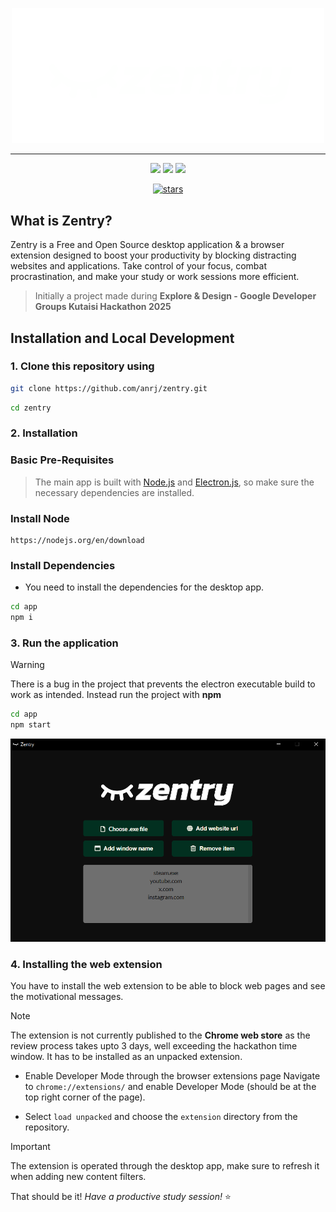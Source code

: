 <p align="center">
    <img src="https://raw.githubusercontent.com/anrj/zentry/main/extension/assets/zentry-logo.svg" alt="Logo" width="500"/>
</p>

---

<p align="center">
  <a href="https://nodejs.org/"><img src="https://img.shields.io/badge/Node.js-339933.svg?style=for-the-badge&logo=node.js&logoColor=white"/></a>
    <a href="https://www.electronjs.org/"><img src="https://img.shields.io/badge/electron.js-47848F.svg?style=for-the-badge&logo=electron&logoColor=white"/></a>
  <a href="https://chromewebstore.google.com/"><img src="https://img.shields.io/badge/chrome%20web%20store-%23000000.svg?style=for-the-badge&logo=chromewebstore&logoColor=white"/></a>
</p>

<p align="center">
  <a href="https://github.com/anrj/zentry/stargazers">
    <img src="https://img.shields.io/github/stars/anrj/zentry?style=social" alt="stars"/>
  </a>
</p>

## What is Zentry?

Zentry is a Free and Open Source desktop application & a browser extension designed to boost your productivity by blocking distracting websites and applications. Take control of your focus, combat procrastination, and make your study or work sessions more efficient.

> Initially a project made during **Explore & Design - Google Developer Groups Kutaisi Hackathon 2025**


## Installation and Local Development

### 1. Clone this repository using

```bash
git clone https://github.com/anrj/zentry.git
```

```bash
cd zentry
```

### 2. Installation

### Basic Pre-Requisites

> The main app is built with [Node.js](https://nodejs.org/) and [Electron.js](https://www.electronjs.org/), so make sure the necessary dependencies are installed.


### Install Node

```
https://nodejs.org/en/download
```

### Install Dependencies

- You need to install the dependencies for the desktop app.

```bash
cd app
npm i
```

### 3. Run the application
> [!WARNING]
> There is a bug in the project that prevents the electron executable build to work as intended. Instead run the project with **npm**  

```bash
cd app
npm start
```

<p align="center">
    <img src="https://raw.githubusercontent.com/anrj/zentry/main/app/src/Assets/images/github/screenshot.png" alt="Logo" width="720"/>
</p>


### 4. Installing the web extension
You have to install the web extension to be able to block web pages and see the motivational messages.
>[!NOTE]  
> The extension is not currently published to the **Chrome web store** as the review process takes upto 3 days, well exceeding the hackathon time window.
> It has to be installed as an unpacked extension.

- Enable Developer Mode through the browser extensions page
 Navigate to `chrome://extensions/` and enable Developer Mode (should be at the top right corner of the page).

- Select `load unpacked` and choose the `extension` directory from the repository.

>[!IMPORTANT]  
> The extension is operated through the desktop app, make sure to refresh it when adding new content filters.



That should be it! *Have a productive study session!* ⭐
